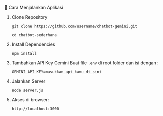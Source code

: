 🚀 Cara Menjalankan Aplikasi
1. Clone Repository
 
    `git clone https://github.com/username/chatbot-gemini.git`
 
    `cd chatbot-sederhana`


2. Install Dependencies

   `npm install`

3. Tambahkan API Key Gemini
Buat file `.env` di root folder dan isi dengan :

    `GEMINI_API_KEY=masukkan_api_kamu_di_sini`

4. Jalankan Server

    `node server.js`

6. Akses di browser: 

    `http://localhost:3000`
